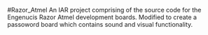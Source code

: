 #Razor_Atmel
An IAR project comprising of the source code for the Engenucis Razor Atmel development boards.
Modified to create a passoword board which contains sound and visual functionality. 
